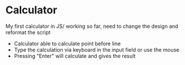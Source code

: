 # Calculator
My first calculator in JS/ working so far, need to change the design and reformat the script

- Calculator able to calculate point before line
- Type the calculation via keyboard in the input field or use the mouse 
- Pressing "Enter" will calculate and gives the result
